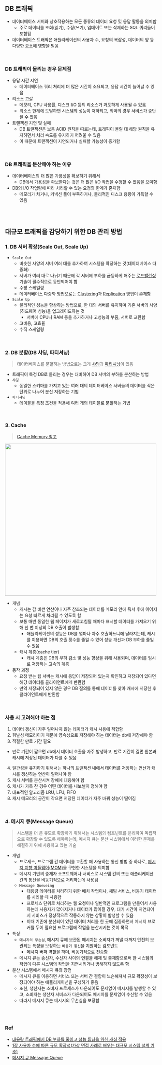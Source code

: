 ## DB 트래픽

- 데이터베이스 서버와 상호작용하는 모든 종류의 데이터 요청 및 응답 활동을 의미함
  - 주로 데이터를 조회(읽기), 수정(쓰기), 업데이트 또는 삭제하는 SQL 쿼리들이 포함됨
- 데이터베이스 트래픽은 애플리케이션의 사용자 수, 요청의 복잡성, 데이터의 양 등 다양한 요소에 영향을 받음

<br/>

### DB 트래픽이 몰리는 경우 문제점

- 응답 시간 지연
  - 데이터베이스 쿼리 처리에 더 많은 시간이 소요되고, 응답 시간이 늘어날 수 있음
- 리소스 고갈
  - 메모리, CPU 사용률, 디스크 I/O 등의 리소스가 과도하게 사용될 수 있음
  - 리소스 한계에 도달하면 시스템의 성능이 저하되고, 최악의 경우 서비스가 중단될 수 있음
- 트랜잭션 지연 및 실패
  - DB 트랜잭션은 보통 ACID 원칙을 따르는데, 트래픽이 몰릴 대 해당 원칙을 유지하면서 처리 속도를 유지하기 어려울 수 있음
  - 이 때문에 트랜잭션이 지연되거나 실패할 가능성이 증가함

<br>

### DB 트래픽을 분산해야 하는 이유

- 데이터베이스의 더 많은 가용성을 확보하기 위해서
  - DB에서 가용성을 확보한다는 것은 더 많은 I/O 작업을 수행할 수 있음을 으미함
- DB의 I/O 작업량에 따라 처리할 수 있는 요청의 한계가 존재함
  - 메모리가 차거나, 커넥션 풀이 부족하거나, 물리적인 디스크 용량이 가득할 수 있음

<br/>
<br/>

## 대규모 트래픽을 감당하기 위한 DB 관리 방법

### 1. DB 서버 확장(Scale Out, Scale Up)

- `Scale Out`
  - 비슷한 사양의 서버 여러 대를 추가하여 시스템을 확장하는 것(데이터베이스 다중화)
  - 서버가 여러 대로 나뉘기 때문에 각 서버에 부하를 균등하게 해주는 [로드밸런싱](https://github.com/jmxx219/CS-Study/blob/main/network/%EB%A1%9C%EB%93%9C%EB%B0%B8%EB%9F%B0%EC%84%9C.md) 기술이 필수적으로 동반되어야 함
  - 수평 스케일링
  - 데이터베이스 다중화 방법으로는 [Clustering](https://github.com/jmxx219/CS-Study/blob/main/database/%ED%81%B4%EB%9F%AC%EC%8A%A4%ED%84%B0%EB%A7%81%EA%B3%BC%20%EB%A6%AC%ED%94%8C%EB%A6%AC%EC%BC%80%EC%9D%B4%EC%85%98.md#clustering%ED%81%B4%EB%9F%AC%EC%8A%A4%ED%84%B0%EB%A7%81)과 [Replication](https://github.com/jmxx219/CS-Study/blob/main/database/%ED%81%B4%EB%9F%AC%EC%8A%A4%ED%84%B0%EB%A7%81%EA%B3%BC%20%EB%A6%AC%ED%94%8C%EB%A6%AC%EC%BC%80%EC%9D%B4%EC%85%98.md#replication%EB%A6%AC%ED%94%8C%EB%A6%AC%EC%BC%80%EC%9D%B4%EC%85%98) 방법이 존재함
- `Scale Up`
  - 물리적인 성능을 향상하는 방법으로, 한 대의 서버를 유지하며 기존 서버의 사양(하드웨어 성능)을 업그레이드하는 것
    - 서버에 CPU나 RAM 등을 추가하거나 고성능의 부품, 서버로 교환함
  - 고비용, 고효율
  - 수직 스케일링

<br/>

### 2. DB 분할(DB 샤딩, 파티셔닝)

> 데이터베이스를 분할하는 방법으로는 크게 [샤딩](https://github.com/jmxx219/CS-Study/blob/main/database/%ED%81%B4%EB%9F%AC%EC%8A%A4%ED%84%B0%EB%A7%81%EA%B3%BC%20%EB%A6%AC%ED%94%8C%EB%A6%AC%EC%BC%80%EC%9D%B4%EC%85%98.md#sharding%EC%83%A4%EB%94%A9)과 [파티셔닝](https://github.com/jmxx219/CS-Study/blob/main/database/%ED%81%B4%EB%9F%AC%EC%8A%A4%ED%84%B0%EB%A7%81%EA%B3%BC%20%EB%A6%AC%ED%94%8C%EB%A6%AC%EC%BC%80%EC%9D%B4%EC%85%98.md#partitioning%ED%8C%8C%ED%8B%B0%EC%85%94%EB%8B%9D)이 있음

- 트래픽이 특정 DB로 몰리는 경우는 대비하여 DB 서버의 부하를 분산하는 방법
- `샤딩`
  - 동일한 스키마를 가지고 있는 여러 대의 데이터베이스 서버들의 데이터를 작은 단위로 나누어 분산 저장하는 기법
- `파티셔닝`
  - 테이블을 특정 조건을 적용해 여러 개의 테이블로 분할하는 기법

<br/>

### 3. Cache

> [Cache Memory 참고](https://github.com/jmxx219/CS-Study/blob/main/OperatingSystem/%EC%BA%90%EC%8B%9C%20%EB%A9%94%EB%AA%A8%EB%A6%AC.md)

<img width="500px" src="https://velog.velcdn.com/images/ddkds66/post/9f35c1f7-53e9-43ab-b2a7-da762051f4e5/image.png">
<br/>

- 개념
  - 캐시는 값 비싼 연산이나 자주 참조되는 데이터를 메모리 안에 둬서 후에 이어지는 요청 빠르게 처리될 수 있도록 함
  - 보통 매번 동일한 웹 페이지가 새로고침될 때마다 표시할 데이터를 가져오기 위해 한 번 이상의 DB 호출이 발생함
    - 애플리케이션의 성능은 DB를 얼마나 자주 호출하느냐에 달라지는데, 캐시를 이용하면 DB의 호출 횟수를 줄일 수 있어 성능 개선과 DB 부하를 줄일 수 있음
  - 캐시 계층(cache tier)
    - 캐시 계층은 DB의 부하 감소 및 성능 향상을 위해 사용되며, 데이터를 임시로 저장하는 고속의 계층
- 동작 과정
  - 요청 받는 웹 서버는 캐시에 응답이 저장되어 있는지 확인하고 저장되어 있다면 해당 데이터를 클라이언트에게 반환함
  - 만약 저장되어 있지 않은 경우 DB 질의를 통해 데이터를 찾아 캐시에 저장한 후 클라이언트에게 반환함


<br/>

### 사용 시 고려해야 하는 점

1. 데이터 갱신이 자주 일어나지 않는 데이터가 캐시 사용에 적합함
2. 휘발성 메모리이기 때문에 영속성으로 저장해야 하는 데이터는 db에 저장해야 함
3. 적절한 만료 기간 필요
  - 만료 기간이 짧으면 db에서 데이터 호출을 자주 발생하고, 만료 기간이 길면 원본과 캐시에 저장된 데이터가 다를 수 있음
4. 일관성을 유지하기 위해서는 하나의 트랜잭션 내에서 데이터를 저장하는 연산과 캐시를 갱신하는 연산이 일어나야 함
5. 캐시 서버를 분산시켜 장애에 대응해야 함
6. 캐시가 가득 찬 경우 어떤 데이터를 내보낼지 정해야 함
  1. 대표적인 알고리즘 LRU, LFU, FIFO
7. 캐시 메모리의 공간이 작으면 저장된 데이터가 자주 바꿔 성능이 떨어짐

<br/>

### 4. 메시지 큐(Message Queue)

> 시스템을 더 큰 큐모로 확장하기 위해서는 시스템의 컴포넌트를 분리하여 독립적으로 확장할 수 있도록 해야하는데, 메시지 큐는 분산 시스템에서 이러한 문제를 해결하기 위해 사용하고 있는 기술

- 개념
  - 프로세스, 프로그램 간 데이터를 교환할 때 사용하는 통신 방법 중 하나로, [메시지 지향 미들웨어(MOM)](https://github.com/jmxx219/CS-Study/blob/main/database/Message%20Broker.md#mom-message-oriented-middleware)을 구현한 시스템을 의미함
  - 메시지 기반의 중재자 소프트웨어나 서비스로 시스템 간의 또는 애플리케이션 간의 통신을 비동기적으로 처리하는데 사용됨
  - `Message Queueing`
    - 대용량 데이터를 처리하기 위한 배치 작업이나, 채팅 서비스, 비동기 데이터를 처리할 때 사용함
    - 프로세스 단위로 처리하는 웹 요청이나 일반적인 프로그램을 만들어서 사용하는데 사용자가 많아지거나 데이터가 많아질 경우, 대기 시간이 지연되어서 서비스가 정상적으로 작동하지 않는 상황이 발생할 수 있음
    - 이때 기존에 분산되어 있던 데이터 처리를 한 곳에 집중하면서 메시지 브로커를 두어 필요한 프로그램에 작업을 분산시키는 것이 목적
- 특징
  - `메시지의 무손실`, 메시지 큐에 보관된 메시지는 소비자가 꺼낼 때까지 안전히 보관되는 특성을 보장하는 `비동기 통신`을 지원하는 컴포넌트
    - 메시지 버퍼 역할을 하며, 비동기적으로 전송함
  - 메시지 큐는 송신자, 수신자 사이의 연결을 해제 및 중재함으로써 한 시스템의 작업이 다른 시스템의 작업을 지연시키거나 방해하지 않도록 함
- 분산 시스템에서 메시지 큐의 장점
  - 메시지 큐를 이용하면 서비스 또는 서버 간 결합이 느슨해져서 규모 확장성이 보장되어야 하는 애플리케이션을 구성하기 좋음
  - 또한, 생산자는 소비자 프로세스가 다운되어도 문제없이 메시지를 발행할 수 있고, 소비자는 생산자 서비스가 다운되어도 메시지를 문제없이 수신할 수 있음
  - 따라서 메시지 큐는 메시지의 무손실을 보장함


<br/>
<br/>

### Ref

- [대용량 트래픽에서 DB 부하를 줄이고 성능 튜닝을 위한 캐싱 적용](https://j0free.tistory.com/3)
- [1장 사용자 수에 따른 규모 확장성(가상 면접 사례로 배우는 대규모 시스템 설계 기초)](https://dream-and-develop.tistory.com/274)
- [메시지 큐 Message Queue](https://heeonii.tistory.com/17)